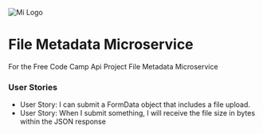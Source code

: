 ![Mi Logo](https://cdn.glitch.com/b65e865f-b5a6-41e9-a2b8-1c8b164aa9b6%2FGL.jpg?1520967020933)
# File Metadata Microservice
For the Free Code Camp Api Project File Metadata Microservice

### User Stories

- User Story: I can submit a FormData object that includes a file upload.
- User Story: When I submit something, I will receive the file size in bytes within the JSON response